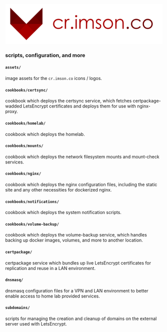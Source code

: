 ![homelab logo](/homelab.png)

### scripts, configuration, and more

#### `assets/`

image assets for the `cr.imson.co` icons / logos.

#### `cookbooks/certsync/`

cookbook which deploys the certsync service, which fetches certpackage-wadded LetsEncrypt certificates and deploys them for use with nginx-proxy.

#### `cookbooks/homelab/`

cookbook which deploys the homelab.

#### `cookbooks/mounts/`

cookbook which deploys the network filesystem mounts and mount-check services.

#### `cookbooks/nginx/`

cookbook which deploys the nginx configuration files, including the static site and any other necessities for dockerized nginx.

#### `cookbooks/notifications/`

cookbook which deploys the system notification scripts.

#### `cookbooks/volume-backup/`

cookbook which deploys the volume-backup service, which handles backing up docker images, volumes, and more to another location.

#### `certpackage/`

certpackage service which bundles up live LetsEncrypt certificates for replication and reuse in a LAN environment.

#### `dnsmasq/`

dnsmasq configuration files for a VPN and LAN environment to better enable access to home lab provided services.

#### `subdomains/`

scripts for managing the creation and cleanup of domains on the external server used with LetsEncrypt.
